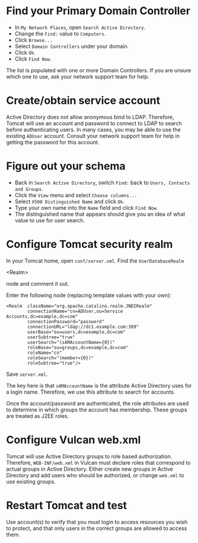 # Find your Primary Domain Controller #

  * In `My Network Places`, open `Search Active Directory`.
  * Change the `Find:` value to `Computers`.
  * Click `Browse...`
  * Select `Domain Controllers` under your domain.
  * Click `Ok`.
  * Click `Find Now`.

The list is populated with one or more Domain Controllers.  If you are
unsure which one to use, ask your network support team for help.

# Create/obtain service account #

Active Directory does not allow anonymous bind to LDAP.  Therefore,
Tomcat will use an account and password to connect to LDAP to search
before authenticating users.  In many cases, you may be able to use the
existing `ADUser` account.  Consult your network support team for help
in getting the password for this account.

# Figure out your schema #

  * Back in `Search Active Directory`, switch `Find:` back to `Users, Contacts and Groups`.
  * Click the `View` menu and select `Choose columns...`
  * Select `X500 Distinguished Name` and click `Ok`.
  * Type your own name into the `Name` field and click `Find Now`.
  * The distinguished name that appears should give you an idea of what value to use for user search.

# Configure Tomcat security realm #

In your Tomcat home, open `conf/server.xml`.  Find the `UserDatabaseRealm` 

&lt;Realm&gt;

 node and comment it out.

Enter the following node (replacing template values with your own):
```
<Realm  className="org.apache.catalina.realm.JNDIRealm"
        connectionName="cn=ADUser,ou=Service Accounts,dc=example,dc=com"
        connectionPassword="password"
        connectionURL="ldap://dc1.example.com:389"
        userBase="ou=users,dc=example,dc=com"
        userSubtree="true"
        userSearch="(sAMAccountName={0})"
        roleBase="ou=groups,dc=example,dc=com"
        roleName="cn"
        roleSearch="(member={0})"
        roleSubtree="true"/>
```

Save `server.xml`.

The key here is that `sAMAccountName` is the attribute Active Directory uses for a login name.  Therefore, we use this attribute to search for accounts.

Once the account/password are authenticated, the role attributes are used to determine in which groups the account has membership.  These groups are treated as J2EE roles.

# Configure Vulcan web.xml #

Tomcat will use Active Directory groups to role based authorization.
Therefore, `WEB-INF/web.xml` in Vulcan must declare roles that correspond
to actual groups in Active Directory.  Either create new groups in
Active Directory and add users who should be authorized, or change
`web.xml` to use existing groups.

# Restart Tomcat and test #

Use account(s) to verify that you must login to access resources you wish to protect, and that only users in the correct groups are allowed to access them.